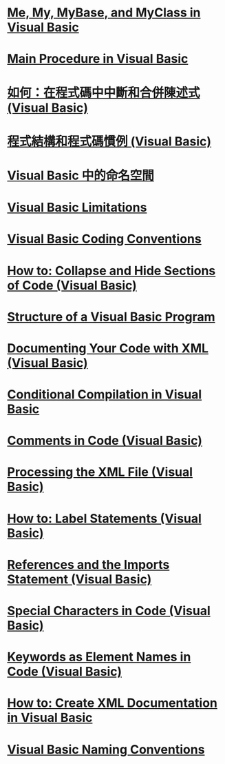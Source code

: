 # [Me, My, MyBase, and MyClass in Visual Basic](me-my-mybase-and-myclass.md)
# [Main Procedure in Visual Basic](main-procedure.md)
# [如何：在程式碼中中斷和合併陳述式 (Visual Basic)](how-to-break-and-combine-statements-in-code.md)
# [程式結構和程式碼慣例 (Visual Basic)](program-structure-and-code-conventions.md)
# [Visual Basic 中的命名空間](namespaces.md)
# [Visual Basic Limitations](limitations.md)
# [Visual Basic Coding Conventions](coding-conventions.md)
# [How to: Collapse and Hide Sections of Code (Visual Basic)](how-to-collapse-and-hide-sections-of-code.md)
# [Structure of a Visual Basic Program](structure-of-a-visual-basic-program.md)
# [Documenting Your Code with XML (Visual Basic)](documenting-your-code-with-xml.md)
# [Conditional Compilation in Visual Basic](conditional-compilation.md)
# [Comments in Code (Visual Basic)](comments-in-code.md)
# [Processing the XML File (Visual Basic)](processing-the-xml-file.md)
# [How to: Label Statements (Visual Basic)](how-to-label-statements.md)
# [References and the Imports Statement (Visual Basic)](references-and-the-imports-statement.md)
# [Special Characters in Code (Visual Basic)](special-characters-in-code.md)
# [Keywords as Element Names in Code (Visual Basic)](keywords-as-element-names-in-code.md)
# [How to: Create XML Documentation in Visual Basic](how-to-create-xml-documentation.md)
# [Visual Basic Naming Conventions](naming-conventions.md)
